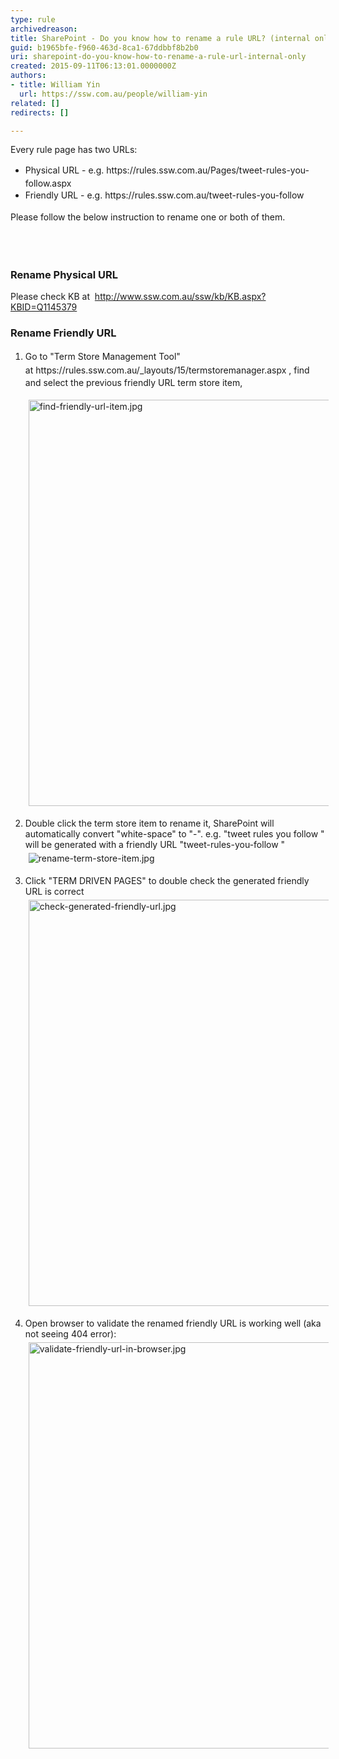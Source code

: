 ```yaml
---
type: rule
archivedreason: 
title: SharePoint - Do you know how to rename a rule URL? (internal only)
guid: b1965bfe-f960-463d-8ca1-67ddbbf8b2b0
uri: sharepoint-do-you-know-how-to-rename-a-rule-url-internal-only
created: 2015-09-11T06:13:01.0000000Z
authors:
- title: William Yin
  url: https://ssw.com.au/people/william-yin
related: []
redirects: []

---
```



<p>Every rule page has two URLs&#58;​</p><ul><li><span style="line-height&#58;1.6;">Physical URL -&#160;e.g. https&#58;//rules.ssw.com.au/Pages/tweet-rules-you-follow.aspx​</span><br></li><li><span style="line-height&#58;1.6;">Friendly URL -&#160;</span><span style="line-height&#58;1.6;">e.g. https&#58;//rules.ssw.com.au/tweet-rules-you-follow​</span><br></li></ul><span style="line-height&#58;20.7999992370605px;">Please follow the below instruction to rename one or both of them.</span><br><p></p>
<br><excerpt class='endintro'></excerpt><br>
<h3 class="ssw15-rteElement-H3">Rename&#160;<span></span>Physical URL<span></span></h3><p>Please check KB at&#160; <span></span><a href="http&#58;//www.ssw.com.au/ssw/kb/KB.aspx?KBID=Q1145379%E2%80%8B%E2%80%8B">http&#58;//www.ssw.com.au/ssw/kb/KB.aspx?KBID=Q1145379 </a><span></span><br></p><h3 class="ssw15-rteElement-H3">Rename Friendly URL</h3><ol><li><span style="line-height&#58;1.6;"> <span></span><span></span></span><span style="line-height&#58;1.6;"> Go to &quot;Term Store Management Tool&quot; at&#160;</span><span style="line-height&#58;1.6;"></span><a style="line-height&#58;1.6;">https&#58;//rules.ssw.com.au/_layouts/15/termstoremanager.aspx </a> <span style="line-height&#58;1.6;"></span> ,&#160;find and select&#160;the previous&#160;friendly URL term store item,<dl class="ssw15-rteElement-ImageArea"><img src="/SiteAssets/rename-a-rule/find-friendly-url-item.jpg" alt="find-friendly-url-item.jpg" style="margin&#58;5px;width&#58;650px;" /></dl></li><li><dl class="ssw15-rteElement-ImageArea">Double click the term store item to rename it, SharePoint will automatically convert &quot;white-space&quot; to &quot;-&quot;.&#160;e.g. &quot;tweet&#160;rules&#160;you&#160;follow &quot; will be generated with a friendly URL &quot;tweet-rules-you-follow &quot;<br><img src="/SiteAssets/rename-a-rule/rename-term-store-item.jpg" alt="rename-term-store-item.jpg" style="margin&#58;5px;" /></dl></li><li><dl class="ssw15-rteElement-ImageArea">Click &quot;TERM&#160;DRIVEN PAGES&quot; to double check the generated friendly URL is correct<br><img src="/SiteAssets/rename-a-rule/check-generated-friendly-url.jpg" alt="check-generated-friendly-url.jpg" style="margin&#58;5px;width&#58;650px;" /><br></dl></li><li><dl class="ssw15-rteElement-ImageArea">Open browser to validate the&#160;renamed friendly URL is working well (aka not seeing 404 error)&#58;<br><img src="/SiteAssets/rename-a-rule/validate-friendly-url-in-browser.jpg" alt="validate-friendly-url-in-browser.jpg" style="margin&#58;5px;width&#58;650px;" /><br>​<br></dl></li></ol>


